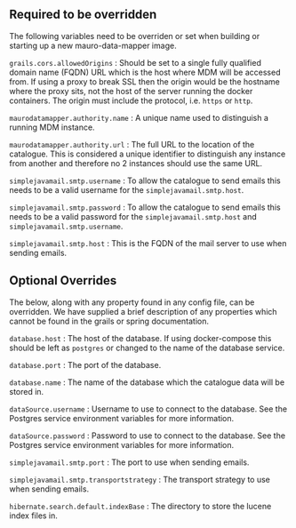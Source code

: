 ## Required to be overridden

The following variables need to be overriden or set when building or starting up a new mauro-data-mapper image.

`grails.cors.allowedOrigins`
: Should be set to a single fully qualified domain name (FQDN) URL which is the host where MDM will be accessed from. If using a proxy to break SSL then the origin would be the
hostname where the proxy sits, not the host of the server running the docker containers. The origin must include the protocol, i.e. `https` or `http`.

`maurodatamapper.authority.name`
: A unique name used to distinguish a running MDM instance.

`maurodatamapper.authority.url`
: The full URL to the location of the catalogue. This is considered a unique identifier to distinguish any instance from another and therefore no 2
instances should use the same URL.

`simplejavamail.smtp.username`
: To allow the catalogue to send emails this needs to be a valid username for the `simplejavamail.smtp.host`.

`simplejavamail.smtp.password`
: To allow the catalogue to send emails this needs to be a valid password for the `simplejavamail.smtp.host` and `simplejavamail.smtp.username`.

`simplejavamail.smtp.host`
: This is the FQDN of the mail server to use when sending emails.

## Optional Overrides

The below, along with any property found in any config file, can be overridden. We have supplied a brief description of any properties which cannot be
found in the grails or spring documentation.

`database.host`
: The host of the database. If using docker-compose this should be left as `postgres` or changed to the name of the database service.

`database.port`
: The port of the database.

`database.name`
: The name of the database which the catalogue data will be stored in.

`dataSource.username`
: Username to use to connect to the database. See the Postgres service environment variables for more information.

`dataSource.password`
: Password to use to connect to the database. See the Postgres service environment variables for more information.

`simplejavamail.smtp.port`
: The port to use when sending emails.

`simplejavamail.smtp.transportstrategy`
: The transport strategy to use when sending emails.

`hibernate.search.default.indexBase`
: The directory to store the lucene index files in.